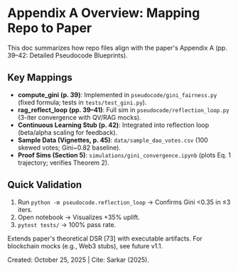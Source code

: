 # Appendix A Overview: Mapping Repo to Paper

This doc summarizes how repo files align with the paper's Appendix A (pp. 39–42: Detailed Pseudocode Blueprints).

## Key Mappings
- **compute_gini (p. 39)**: Implemented in `pseudocode/gini_fairness.py` (fixed formula; tests in `tests/test_gini.py`).
- **rag_reflect_loop (pp. 39–41)**: Full sim in `pseudocode/reflection_loop.py` (3-iter convergence with QV/RAG mocks).
- **Continuous Learning Stub (p. 42)**: Integrated into reflection loop (beta/alpha scaling for feedback).
- **Sample Data (Vignettes, p. 45)**: `data/sample_dao_votes.csv` (100 skewed votes; Gini~0.82 baseline).
- **Proof Sims (Section 5)**: `simulations/gini_convergence.ipynb` (plots Eq. 1 trajectory; verifies Theorem 2).

## Quick Validation
1. Run `python -m pseudocode.reflection_loop` → Confirms Gini <0.35 in ≤3 iters.
2. Open notebook → Visualizes +35% uplift.
3. `pytest tests/` → 100% pass rate.

Extends paper's theoretical DSR [73] with executable artifacts. For blockchain mocks (e.g., Web3 stubs), see future v1.1.

Created: October 25, 2025 | Cite: Sarkar (2025).